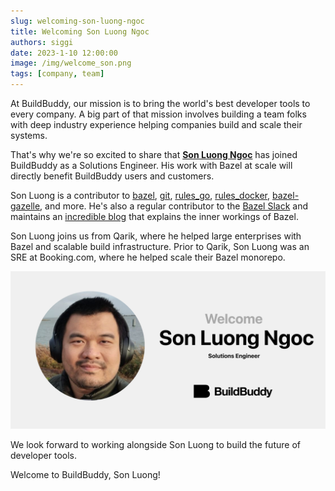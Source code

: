 ```yaml
---
slug: welcoming-son-luong-ngoc
title: Welcoming Son Luong Ngoc
authors: siggi
date: 2023-1-10 12:00:00
image: /img/welcome_son.png
tags: [company, team]
---
```


At BuildBuddy, our mission is to bring the world's best developer tools to every company. A big part of that mission involves building a team folks with deep industry experience helping companies build and scale their systems.

That's why we're so excited to share that [**Son Luong Ngoc**](https://www.linkedin.com/in/luongngocson/) has joined BuildBuddy as a Solutions Engineer. His work with Bazel at scale will directly benefit BuildBuddy users and customers.

Son Luong is a contributor to [bazel](https://github.com/bazelbuild/bazel/pulls?q=is%3Apr+author%3Asluongng), [git](http://public-inbox.org/git/?q=sluongng), [rules_go](https://github.com/bazelbuild/rules_go/pulls?q=author%3Asluongng), [rules_docker](https://github.com/bazelbuild/rules_docker/commits?author=sluongng), [bazel-gazelle](https://github.com/bazelbuild/bazel-gazelle/pulls?q=author%3Asluongng), and more. He's also a regular contributor to the [Bazel Slack](https://slack.bazel.build/) and maintains an [incredible blog](https://sluongng.hashnode.dev/) that explains the inner workings of Bazel.

Son Luong joins us from Qarik, where he helped large enterprises with Bazel and scalable build infrastructure. Prior to Qarik, Son Luong was an SRE at Booking.com, where he helped scale their Bazel monorepo.

![](../static/img/blog/welcome_son.png)

We look forward to working alongside Son Luong to build the future of developer tools.

Welcome to BuildBuddy, Son Luong!

<!-- truncate -->
